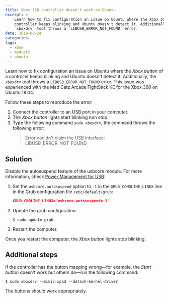 ```yaml
---
title: Xbox 360 controller doesn't work on Ubuntu
excerpt: >
    Learn how to fix configuration an issue on Ubuntu where the Xbox button of a
    controller keeps blinking and Ubuntu doesn't detect it. Additionally, the
    `xboxdrv` tool throws a `LIBUSB_ERROR_NOT_FOUND` error.
date: 2019-08-24
categories:
tags:
  - xbox
  - madcatz
  - ubuntu
---
```


Learn how to fix configuration an issue on Ubuntu where the *Xbox button* of a
controller keeps blinking and Ubuntu doesn't detect it. Additionally, the
`xboxdrv` tool throws a `LIBUSB_ERROR_NOT_FOUND` error. This issue was
experienced with the Mad Catz Arcade FightStick KE for the Xbox 360 on Ubuntu
18.04.

Follow these steps to reproduce the error:

1. Connect the controller to an USB port in your computer.
1. The *Xbox button* lights start blinking non stop.
1. Type the following command `sudo xboxdrv`, the command throws the following
   error:
   > Error couldn't claim the USB interface: LIBUSB_ERROR_NOT_FOUND

## Solution

Disable the autosuspend feature of the usbcore module. For more information,
check [Power Management for USB][0]:

1. Set the `usbcore.autosuspend` option to `-1` in the `GRUB_COMDLINE_LINUX`
   line in the Grub configuration file `/etc/default/grub`:
   ```json
   GRUB_CMDLINE_LINUX="usbcore.autosuspend=-1"
   ```
1. Update the grub configuration:
   ```shell
   $ sudo update-grub
   ```
1. Restart the computer.

Once you restart the computer, the *Xbox button* lights stop blinking.

## Additional steps

If the controller has the button mapping wrong—for example, the *Start button*
doesn't work but others do—run the following command:

```shell
$ sudo xboxdrv --mimic-xpad --detach-kernel-driver
```

The buttons should work appropriately.

[0]: https://www.kernel.org/doc/Documentation/usb/power-management.txt

